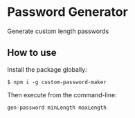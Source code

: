 # Password Generator
Generate custom length passwords
## How to use
Install the package globally:
```
$ npm i -g custom-password-maker
```
Then execute from the command-line:
```
gen-password minLength maxLength
```